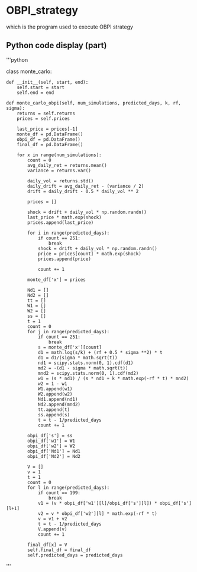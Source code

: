 # OBPI_strategy
which is the program used to execute OBPI strategy

## Python code display (part)
'''python

class monte_carlo:
    
    def __init__(self, start, end):
        self.start = start
        self.end = end
           
    def monte_carlo_obpi(self, num_simulations, predicted_days, k, rf, sigma):
        returns = self.returns
        prices = self.prices
        
        last_price = prices[-1]
        monte_df = pd.DataFrame()
        obpi_df = pd.DataFrame()
        final_df = pd.DataFrame()
        
        for x in range(num_simulations):
            count = 0
            avg_daily_ret = returns.mean()
            variance = returns.var()
            
            daily_vol = returns.std()
            daily_drift = avg_daily_ret - (variance / 2)
            drift = daily_drift - 0.5 * daily_vol ** 2
            
            prices = []
            
            shock = drift + daily_vol * np.random.randn()
            last_price * math.exp(shock)
            prices.append(last_price)
            
            for i in range(predicted_days):
                if count == 251:
                    break
                shock = drift + daily_vol * np.random.randn()
                price = prices[count] * math.exp(shock)
                prices.append(price)
                
                count += 1
            
            monte_df['x'] = prices
            
            Nd1 = []
            Nd2 = []
            tt = []
            W1 = []
            W2 = []
            ss = []
            t = 1
            count = 0
            for j in range(predicted_days):
                if count == 251:
                    break
                s = monte_df['x'][count]
                d1 = math.log(s/k) + (rf + 0.5 * sigma **2) * t
                d1 = d1/(sigma * math.sqrt(t))
                nd1 = scipy.stats.norm(0, 1).cdf(d1)
                md2 = -(d1 - sigma * math.sqrt(t))
                mnd2 = scipy.stats.norm(0, 1).cdf(md2)
                w1 = (s * nd1) / (s * nd1 + k * math.exp(-rf * t) * mnd2)
                w2 = 1 - w1
                W1.append(w1)
                W2.append(w2)
                Nd1.append(nd1)
                Nd2.append(mnd2)
                tt.append(t)
                ss.append(s)
                t = t - 1/predicted_days
                count += 1
                
            obpi_df['s'] = ss
            obpi_df['w1'] = W1
            obpi_df['w2'] = W2
            obpi_df['Nd1'] = Nd1
            obpi_df['Nd2'] = Nd2
            
            V = []
            v = 1
            t = 1
            count = 0
            for l in range(predicted_days):
                if count == 199:
                    break
                v1 = (v * obpi_df['w1'][l]/obpi_df['s'][l]) * obpi_df['s'][l+1]
                v2 = v * obpi_df['w2'][l] * math.exp(-rf * t)
                v = v1 + v2
                t = t - 1/predicted_days
                V.append(v)
                count += 1
                
            final_df[x] = V     
            self.final_df = final_df
            self.predicted_days = predicted_days    
'''
